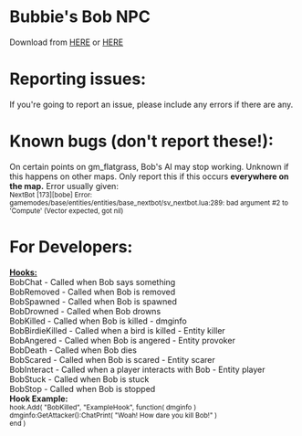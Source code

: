# <b>Bubbie's Bob NPC</b>
Download from <a href="http://bubbie.ga/bob/">HERE</a> or <a href="http://steamcommunity.com/sharedfiles/filedetails/?id=705919581">HERE</a></b>
# Reporting issues:
If you're going to report an issue, please include any errors if there are any.
# Known bugs (don't report these!):
On certain points on gm_flatgrass, Bob's AI may stop working. Unknown if this happens on other maps.
Only report this if this occurs <b>everywhere on the map.</b> Error usually given:<br>
<sub>NextBot [173][bobe] Error: gamemodes/base/entities/entities/base_nextbot/sv_nextbot.lua:289: bad argument #2 to 'Compute' (Vector expected, got nil)</sub>
# For Developers:
<b><u>Hooks:</u></b><br>
BobChat - Called when Bob says something<br>
BobRemoved - Called when Bob is removed<br>
BobSpawned - Called when Bob is spawned<br>
BobDrowned - Called when Bob drowns<br>
BobKilled - Called when Bob is killed - dmginfo<br>
BobBirdieKilled - Called when a bird is killed - Entity killer<br>
BobAngered - Called when Bob is angered - Entity provoker<br>
BobDeath - Called when Bob dies<br>
BobScared - Called when Bob is scared - Entity scarer<br>
BobInteract - Called when a player interacts with Bob - Entity player<br>
BobStuck - Called when Bob is stuck<br>
BobStop - Called when Bob is stopped<br>
<b>Hook Example:</b><br>
<sub>
hook.Add( "BobKilled", "ExampleHook", function( dmginfo )<br>
	dmginfo:GetAttacker():ChatPrint( "Woah! How dare you kill Bob!" )<br>
end )<br>
</sub>
